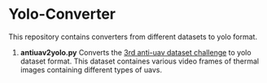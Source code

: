 # Yolo-Converter


This repository contains converters from different datasets to yolo format.
1. **antiuav2yolo.py** Converts the [3rd anti-uav dataset challenge](https://anti-uav.github.io/dataset/) to yolo dataset format. This dataset containes various video frames of thermal images containing different types of uavs.
